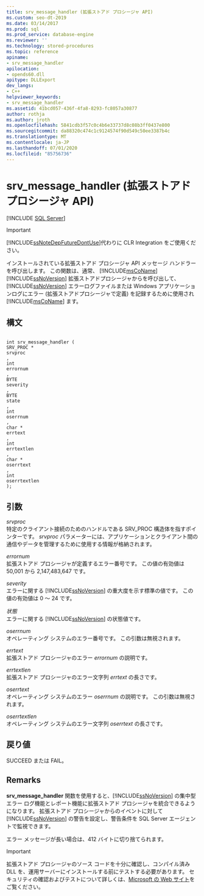 ```yaml
---
title: srv_message_handler (拡張ストアド プロシージャ API)
ms.custom: seo-dt-2019
ms.date: 03/14/2017
ms.prod: sql
ms.prod_service: database-engine
ms.reviewer: ''
ms.technology: stored-procedures
ms.topic: reference
apiname:
- srv_message_handler
apilocation:
- opends60.dll
apitype: DLLExport
dev_langs:
- C++
helpviewer_keywords:
- srv_message_handler
ms.assetid: 41bcd057-436f-4fa8-8293-fc8057a30877
author: rothja
ms.author: jroth
ms.openlocfilehash: 5841cdb3f57c0c4b6e33737d8c08b3ff0437e800
ms.sourcegitcommit: da88320c474c1c9124574f90d549c50ee3387b4c
ms.translationtype: MT
ms.contentlocale: ja-JP
ms.lasthandoff: 07/01/2020
ms.locfileid: "85756736"
---
```

# <a name="srv_message_handler-extended-stored-procedure-api"></a>srv_message_handler (拡張ストアド プロシージャ API)
 [!INCLUDE [SQL Server](../../includes/applies-to-version/sqlserver.md)]
    
> [!IMPORTANT]  
>  [!INCLUDE[ssNoteDepFutureDontUse](../../includes/ssnotedepfuturedontuse-md.md)]代わりに CLR Integration をご使用ください。  
  
 インストールされている拡張ストアド プロシージャ API メッセージ ハンドラーを呼び出します。 この関数は、通常、 [!INCLUDE[msCoName](../../includes/msconame-md.md)] [!INCLUDE[ssNoVersion](../../includes/ssnoversion-md.md)] 拡張ストアドプロシージャからを呼び出して、 [!INCLUDE[ssNoVersion](../../includes/ssnoversion-md.md)] エラーログファイルまたは Windows アプリケーションログにエラー (拡張ストアドプロシージャで定義) を記録するために使用され [!INCLUDE[msCoName](../../includes/msconame-md.md)] ます。  
  
## <a name="syntax"></a>構文  
  
```  
  
int srv_message_handler (  
SRV_PROC *  
srvproc  
,  
int  
errornum  
,  
BYTE   
severity  
,  
BYTE  
state  
,  
int  
oserrnum  
,  
char *  
errtext  
,  
int  
errtextlen  
,  
char *  
oserrtext  
,  
int  
oserrtextlen  
);  
```  
  
## <a name="arguments"></a>引数  
 *srvproc*  
 特定のクライアント接続のためのハンドルである SRV_PROC 構造体を指すポインターです。 *srvproc* パラメーターには、アプリケーションとクライアント間の通信やデータを管理するために使用する情報が格納されます。  
  
 *errornum*  
 拡張ストアド プロシージャが定義するエラー番号です。 この値の有効値は 50,001 から 2,147,483,647 です。  
  
 *severity*  
 エラーに関する [!INCLUDE[ssNoVersion](../../includes/ssnoversion-md.md)] の重大度を示す標準の値です。 この値の有効値は 0 ～ 24 です。  
  
 *状態*  
 エラーに関する [!INCLUDE[ssNoVersion](../../includes/ssnoversion-md.md)] の状態値です。  
  
 *oserrnum*  
 オペレーティング システムのエラー番号です。 この引数は無視されます。  
  
 *errtext*  
 拡張ストアド プロシージャのエラー *errornum* の説明です。  
  
 *errtextlen*  
 拡張ストアド プロシージャのエラー文字列 *errtext* の長さです。  
  
 *oserrtext*  
 オペレーティング システムのエラー *oserrnum* の説明です。 この引数は無視されます。  
  
 *oserrtextlen*  
 オペレーティング システムのエラー文字列 *oserrtext* の長さです。  
  
## <a name="returns"></a>戻り値  
 SUCCEED または FAIL。  
  
## <a name="remarks"></a>Remarks  
 **srv_message_handler** 関数を使用すると、[!INCLUDE[ssNoVersion](../../includes/ssnoversion-md.md)] の集中型エラー ログ機能とレポート機能に拡張ストアド プロシージャを統合できるようになります。 拡張ストアド プロシージャからのイベントに対して [!INCLUDE[ssNoVersion](../../includes/ssnoversion-md.md)] の警告を設定し、警告条件を SQL Server エージェントで監視できます。  
  
 エラー メッセージが長い場合は、412 バイトに切り捨てられます。  
  
> [!IMPORTANT]  
>  拡張ストアド プロシージャのソース コードを十分に確認し、コンパイル済み DLL を、運用サーバーにインストールする前にテストする必要があります。 セキュリティの確認およびテストについて詳しくは、[Microsoft の Web サイト](https://msdn.microsoft.com/security/)をご覧ください。  
  
  
